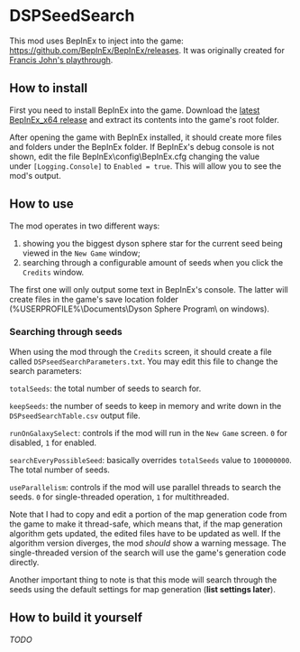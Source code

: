 # DSPSeedSearch

This mod uses BepInEx to inject into the game: https://github.com/BepInEx/BepInEx/releases. It was originally created for [Francis John's playthrough](https://www.youtube.com/watch?v=1qjqsdjLJ9A).

## How to install

First you need to install BepInEx into the game. Download the [latest BepInEx_x64 release](https://github.com/BepInEx/BepInEx/releases) and extract its contents into the game's root folder.

After opening the game with BepInEx installed, it should create more files and folders under the BepInEx folder. If BepInEx's debug console is not shown, edit the file BepInEx\config\BepInEx.cfg changing the value under `[Logging.Console]` to `Enabled = true`. This will allow you to see the mod's output.

## How to use

The mod operates in two different ways:
1. showing you the biggest dyson sphere star for the current seed being viewed in the `New Game` window;
2. searching through a configurable amount of seeds when you click the `Credits` window.

The first one will only output some text in BepInEx's console. The latter will create files in the game's save location folder (%USERPROFILE%\Documents\Dyson Sphere Program\ on windows).

### Searching through seeds

When using the mod through the `Credits` screen, it should create a file called `DSPseedSearchParameters.txt`. You may edit this file to change the search parameters:

`totalSeeds`: the total number of seeds to search for.

`keepSeeds`: the number of seeds to keep in memory and write down in the `DSPseedSearchTable.csv` output file.

`runOnGalaxySelect`: controls if the mod will run in the `New Game` screen. `0` for disabled, `1` for enabled.

`searchEveryPossibleSeed`: basically overrides `totalSeeds` value to `100000000`. The total number of seeds.

`useParallelism`: controls if the mod will use parallel threads to search the seeds. `0` for single-threaded operation, `1` for multithreaded.

Note that I had to copy and edit a portion of the map generation code from the game to make it thread-safe, which means that, if the map generation algorithm gets updated, the edited files have to be updated as well. If the algorithm version diverges, the mod *should* show a warning message.
The single-threaded version of the search will use the game's generation code directly.

Another important thing to note is that this mode will search through the seeds using the default settings for map generation (**list settings later**).

## How to build it yourself

*TODO*
